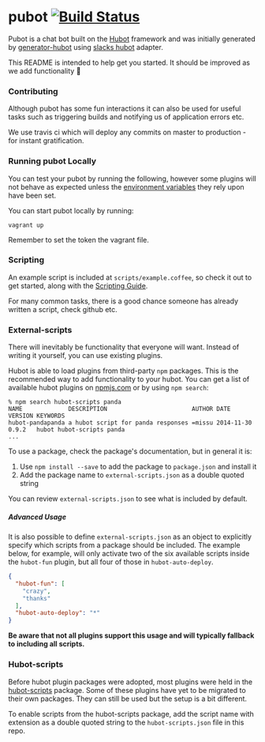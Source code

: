 # pubot [![Build Status](https://travis-ci.org/PageUpPeopleOrg/pubot.svg?branch=master)](https://travis-ci.org/PageUpPeopleOrg/pubot)


Pubot is a chat bot built on the [Hubot][hubot] framework and was initially generated by [generator-hubot][generator-hubot] using [slacks hubot][slack-hubot] adapter.

This README is intended to help get you started. It should be improved as we add functionality :beer:

[hubot]: http://hubot.github.com
[generator-hubot]: https://github.com/github/generator-hubot
[slack-hubot]: https://github.com/slackhq/hubot-slack

### Contributing

Although pubot has some fun interactions it can also be used for useful tasks such as triggering builds and notifying us of application errors etc.

We use travis ci which will deploy any commits on master to production - for instant gratification.

### Running pubot Locally

You can test your pubot by running the following, however some plugins will not
behave as expected unless the [environment variables](#configuration) they rely
upon have been set.

You can start pubot locally by running:

    vagrant up

Remember to set the token the vagrant file.

### Scripting

An example script is included at `scripts/example.coffee`, so check it out to
get started, along with the [Scripting Guide](scripting-docs).

For many common tasks, there is a good chance someone has already written a script, check github etc.

[scripting-docs]: https://github.com/github/hubot/blob/master/docs/scripting.md

### External-scripts

There will inevitably be functionality that everyone will want. Instead of
writing it yourself, you can use existing plugins.

Hubot is able to load plugins from third-party `npm` packages. This is the
recommended way to add functionality to your hubot. You can get a list of
available hubot plugins on [npmjs.com](npmjs) or by using `npm search`:

    % npm search hubot-scripts panda
    NAME             DESCRIPTION                        AUTHOR DATE       VERSION KEYWORDS
    hubot-pandapanda a hubot script for panda responses =missu 2014-11-30 0.9.2   hubot hubot-scripts panda
    ...


To use a package, check the package's documentation, but in general it is:

1. Use `npm install --save` to add the package to `package.json` and install it
2. Add the package name to `external-scripts.json` as a double quoted string

You can review `external-scripts.json` to see what is included by default.

##### Advanced Usage

It is also possible to define `external-scripts.json` as an object to
explicitly specify which scripts from a package should be included. The example
below, for example, will only activate two of the six available scripts inside
the `hubot-fun` plugin, but all four of those in `hubot-auto-deploy`.

```json
{
  "hubot-fun": [
    "crazy",
    "thanks"
  ],
  "hubot-auto-deploy": "*"
}
```

**Be aware that not all plugins support this usage and will typically fallback
to including all scripts.**

[npmjs]: https://www.npmjs.com

### Hubot-scripts

Before hubot plugin packages were adopted, most plugins were held in the
[hubot-scripts][hubot-scripts] package. Some of these plugins have yet to be
migrated to their own packages. They can still be used but the setup is a bit
different.

To enable scripts from the hubot-scripts package, add the script name with
extension as a double quoted string to the `hubot-scripts.json` file in this
repo.

[hubot-scripts]: https://github.com/github/hubot-scripts
